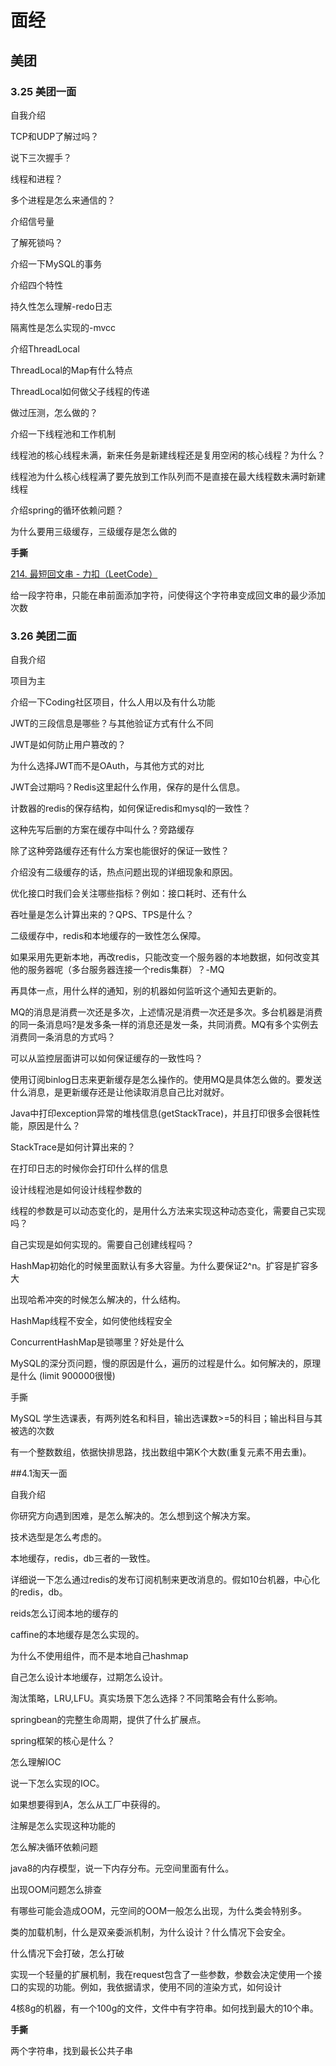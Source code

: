 # 面经

## 美团

### 3.25 美团一面

自我介绍

TCP和UDP了解过吗？

说下三次握手？

线程和进程？

多个进程是怎么来通信的？

介绍信号量

了解死锁吗？

介绍一下MySQL的事务

介绍四个特性

持久性怎么理解-redo日志

隔离性是怎么实现的-mvcc

介绍ThreadLocal

ThreadLocal的Map有什么特点

ThreadLocal如何做父子线程的传递

做过压测，怎么做的？

介绍一下线程池和工作机制

线程池的核心线程未满，新来任务是新建线程还是复用空闲的核心线程？为什么？

线程池为什么核心线程满了要先放到工作队列而不是直接在最大线程数未满时新建线程

介绍spring的循环依赖问题？

为什么要用三级缓存，三级缓存是怎么做的

**手撕**

[214. 最短回文串 - 力扣（LeetCode）](https://leetcode.cn/problems/shortest-palindrome/description/)

给一段字符串，只能在串前面添加字符，问使得这个字符串变成回文串的最少添加次数



### 3.26 美团二面

自我介绍

项目为主

介绍一下Coding社区项目，什么人用以及有什么功能

JWT的三段信息是哪些？与其他验证方式有什么不同

JWT是如何防止用户篡改的？

为什么选择JWT而不是OAuth，与其他方式的对比

JWT会过期吗？Redis这里起什么作用，保存的是什么信息。

计数器的redis的保存结构，如何保证redis和mysql的一致性？

这种先写后删的方案在缓存中叫什么？旁路缓存

除了这种旁路缓存还有什么方案也能很好的保证一致性？

介绍没有二级缓存的话，热点问题出现的详细现象和原因。

优化接口时我们会关注哪些指标？例如：接口耗时、还有什么

吞吐量是怎么计算出来的？QPS、TPS是什么？

二级缓存中，redis和本地缓存的一致性怎么保障。

如果采用先更新本地，再改redis，只能改变一个服务器的本地数据，如何改变其他的服务器呢（多台服务器连接一个redis集群）？-MQ

再具体一点，用什么样的通知，别的机器如何监听这个通知去更新的。

MQ的消息是消费一次还是多次，上述情况是消费一次还是多次。多台机器是消费的同一条消息吗?是发多条一样的消息还是发一条，共同消费。MQ有多个实例去消费同一条消息的方式吗？

可以从监控层面讲可以如何保证缓存的一致性吗？

使用订阅binlog日志来更新缓存是怎么操作的。使用MQ是具体怎么做的。要发送什么消息，是更新缓存还是让他读取消息自己比对就好。

Java中打印exception异常的堆栈信息(getStackTrace)，并且打印很多会很耗性能，原因是什么？

StackTrace是如何计算出来的？

在打印日志的时候你会打印什么样的信息

设计线程池是如何设计线程参数的

线程的参数是可以动态变化的，是用什么方法来实现这种动态变化，需要自己实现吗？

自己实现是如何实现的。需要自己创建线程吗？

HashMap初始化的时候里面默认有多大容量。为什么要保证2^n。扩容是扩容多大

出现哈希冲突的时候怎么解决的，什么结构。

HashMap线程不安全，如何使他线程安全

ConcurrentHashMap是锁哪里？好处是什么

MySQL的深分页问题，慢的原因是什么，遍历的过程是什么。如何解决的，原理是什么 (limit 900000很慢)

手撕

MySQL 学生选课表，有两列姓名和科目，输出选课数>=5的科目；输出科目与其被选的次数

有一个整数数组，依据快排思路，找出数组中第K个大数(重复元素不用去重)。

##4.1淘天一面

自我介绍

你研究方向遇到困难，是怎么解决的。怎么想到这个解决方案。

技术选型是怎么考虑的。

本地缓存，redis，db三者的一致性。

详细说一下怎么通过redis的发布订阅机制来更改消息的。假如10台机器，中心化的redis，db。

reids怎么订阅本地的缓存的

caffine的本地缓存是怎么实现的。

为什么不使用组件，而不是本地自己hashmap

自己怎么设计本地缓存，过期怎么设计。

淘汰策略，LRU,LFU。真实场景下怎么选择？不同策略会有什么影响。

springbean的完整生命周期，提供了什么扩展点。

spring框架的核心是什么？

怎么理解IOC

说一下怎么实现的IOC。

如果想要得到A，怎么从工厂中获得的。

注解是怎么实现这种功能的

怎么解决循环依赖问题

java8的内存模型，说一下内存分布。元空间里面有什么。

出现OOM问题怎么排查

有哪些可能会造成OOM，元空间的OOM一般怎么出现，为什么类会特别多。

类的加载机制，什么是双亲委派机制，为什么设计？什么情况下会安全。

什么情况下会打破，怎么打破

实现一个轻量的扩展机制，我在request包含了一些参数，参数会决定使用一个接口的实现的功能。例如，我依据请求，使用不同的渲染方式，如何设计

4核8g的机器，有一个100g的文件，文件中有字符串。如何找到最大的10个串。

**手撕**

两个字符串，找到最长公共子串
